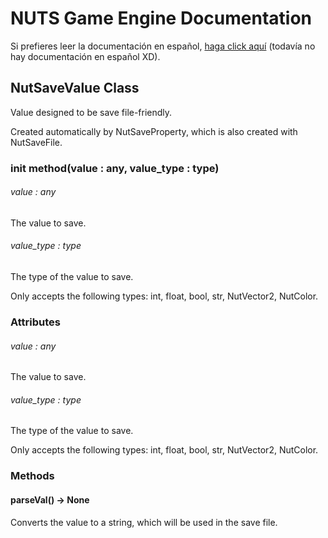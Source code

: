 # NUTS Game Engine Documentation

Si prefieres leer la documentación en español, [haga click aquí](https://www.google.com/search?q=nigger&rlz=1CAGSIC_enES866&oq=nigger&gs_lcrp=EgZjaHJvbWUyBggAEEUYOTIMCAEQLhgKGLEDGIAEMgwIAhAuGAoYsQMYgAQyDwgDEC4YChivARjHARiABDIJCAQQABgKGIAEMgkIBRAAGAoYgAQyDAgGEC4YChixAxiABDIMCAcQLhgKGLEDGIAEMhIICBAAGAoYgwEYsQMYgAQYigXSAQgxNDA3ajBqN6gCCLACAQ&sourceid=chrome&ie=UTF-8&safe=active&ssui=on) (todavía no hay documentación en español XD).

## NutSaveValue Class

Value designed to be save file-friendly.

Created automatically by NutSaveProperty, which is also created with NutSaveFile.

### init method(value : any, value_type : type)

###### value : any

The value to save.

###### value_type : type

The type of the value to save.

Only accepts the following types: int, float, bool, str, NutVector2, NutColor.

### Attributes

###### value : any

The value to save.

###### value_type : type

The type of the value to save.

Only accepts the following types: int, float, bool, str, NutVector2, NutColor.

### Methods

#### parseVal() -> None

Converts the value to a string, which will be used in the save file.
